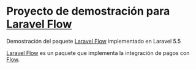 # Proyecto de demostración para [Laravel Flow](https://github.com/jorgecancinof/laravel-flow)

Demostración del paquete [Laravel Flow](https://github.com/jorgecancinof/laravel-flow) implementado en Laravel 5.5

[Laravel Flow](https://github.com/jorgecancinof/laravel-flow) es un paquete que implementa la integración de pagos con [Flow](https://www.flow.cl).
